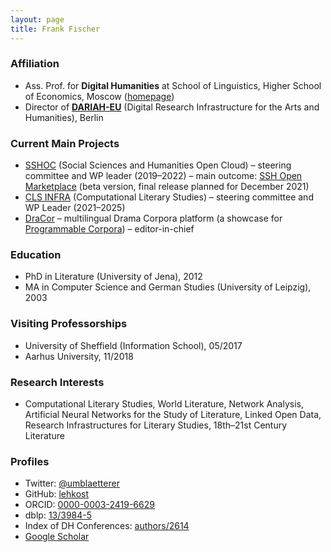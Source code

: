 ```yaml
---
layout: page
title: Frank Fischer
---
```


### Affiliation
* Ass. Prof. for **Digital Humanities** at School of Linguistics, Higher School of Economics, Moscow ([homepage](https://www.hse.ru/en/org/persons/182492735))
* Director of **[DARIAH-EU](https://www.dariah.eu/)** (Digital Research Infrastructure for the Arts and Humanities), Berlin

### Current Main Projects
* [SSHOC](https://www.sshopencloud.eu/) (Social Sciences and Humanities Open Cloud) – steering committee and WP leader (2019–2022) – main outcome: [SSH Open Marketplace](https://marketplace.sshopencloud.eu/) (beta version, final release planned for December 2021)
* [CLS INFRA](https://clsinfra.io/) (Computational Literary Studies) – steering committee and WP Leader (2021–2025)
* [DraCor](https://dracor.org/) – multilingual Drama Corpora platform (a showcase for [Programmable Corpora](https://doi.org/10.5281/zenodo.4284002)) – editor-in-chief

### Education
* PhD in Literature (University of Jena), 2012
* MA in Computer Science and German Studies (University of Leipzig), 2003

### Visiting Professorships
* University of Sheffield (Information School), 05/2017
* Aarhus University, 11/2018

### Research Interests
* Computational Literary Studies, World Literature, Network Analysis, Artificial Neural Networks for the Study of Literature, Linked Open Data, Research Infrastructures for Literary Studies, 18th–21st Century Literature

### Profiles
* Twitter: [@umblaetterer](https://twitter.com/umblaetterer)
* GitHub: [lehkost](https://github.com/lehkost)
* ORCID: [0000-0003-2419-6629](https://orcid.org/0000-0003-2419-6629)
* dblp: [13/3984-5](https://dblp.org/pid/13/3984-5)
* Index of DH Conferences: [authors/2614](https://dh-abstracts.library.cmu.edu/authors/2614)
* [Google Scholar](https://scholar.google.com/citations?user=Rr4N3OwAAAAJ)
